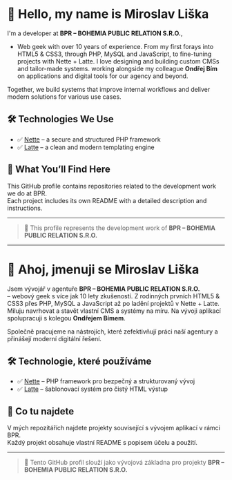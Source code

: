 # 👋 Hello, my name is Miroslav Liška

I'm a developer at **BPR – BOHEMIA PUBLIC RELATION S.R.O.**,  
- Web geek with over 10 years of experience. From my first forays into HTML5 & CSS3, through PHP, MySQL and JavaScript, to fine-tuning projects with Nette + Latte. I love designing and building custom CMSs and tailor-made systems.
working alongside my colleague **Ondřej Bím** on applications and digital tools for our agency and beyond.

Together, we build systems that improve internal workflows and deliver modern solutions for various use cases.

## 🛠 Technologies We Use

- ✅ [Nette](https://nette.org) – a secure and structured PHP framework
- ✅ [Latte](https://latte.nette.org) – a clean and modern templating engine

## 📂 What You’ll Find Here

This GitHub profile contains repositories related to the development work we do at BPR.  
Each project includes its own README with a detailed description and instructions.

---

> 💼 This profile represents the development work of **BPR – BOHEMIA PUBLIC RELATION S.R.O.**


------------------------------------------------------

# 👋 Ahoj, jmenuji se Miroslav Liška

Jsem vývojář v agentuře **BPR – BOHEMIA PUBLIC RELATION S.R.O.**  
– webový geek s více jak 10 lety zkušeností. Z rodinných prvních HTML5 & CSS3 přes PHP, MySQL a JavaScript až po ladění projektů v Nette + Latte. Miluju navrhovat a stavět vlastní CMS a systémy na míru.
Na vývoji aplikací spolupracuji s kolegou **Ondřejem Bímem**.

Společně pracujeme na nástrojích, které zefektivňují práci naší agentury a přinášejí moderní digitální řešení.

## 🛠 Technologie, které používáme

- ✅ [Nette](https://nette.org) – PHP framework pro bezpečný a strukturovaný vývoj
- ✅ [Latte](https://latte.nette.org) – šablonovací systém pro čistý HTML výstup

## 📂 Co tu najdete

V mých repozitářích najdete projekty související s vývojem aplikací v rámci BPR.  
Každý projekt obsahuje vlastní README s popisem účelu a použití.

---

> 💼 Tento GitHub profil slouží jako vývojová základna pro projekty **BPR – BOHEMIA PUBLIC RELATION S.R.O.**

